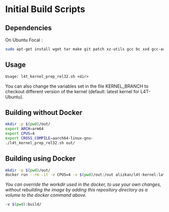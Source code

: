 # Initial Build Scripts

## Dependencies

On Ubuntu Focal :

```sh
sudo apt-get install wget tar make git patch xz-utils gcc bc xxd gcc-aarch64-linux-gnu build-essential bison flex python3 python3-distutils python3-dev swig python python-dev kmod
```

## Usage

```txt
Usage: l4t_kernel_prep_rel32.sh <dir>
```

You can also change the variables set in the file KERNEL_BRANCH to checkout different version of the kernel (default: latest kernel for L4T-Ubuntu).

## Building without Docker

```sh
mkdir -p $(pwd)/out/
export ARCH=arm64
export CPUS=4
export CROSS_COMPILE=aarch64-linux-gnu-
./l4t_kernel_prep_rel32.sh out/
```

## Building using Docker

```sh
mkdir -p $(pwd)/out/
docker run --rm -it -e CPUS=4 -v $(pwd)/out:/out alizkan/l4t-kernel:latest
```

*You can override the workdir used in the docker, to use your own changes, without rebuilding the image by adding this repository directory as a volume to the docker command above.*

```sh
-v $(pwd):build/
```

